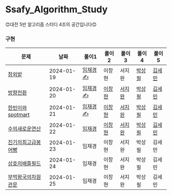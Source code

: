 # Ssafy_Algorithm_Study
😊대전 5반 알고리즘 스터디 4조의 공간입니다😊  

### 구현
| 문제                                           | 날짜         |풀이1| 풀이2    | 풀이3 | 풀이4 |풀이5|
|----------------------------------------------|------------|---|--------|---|---|----|
| [참외밭](https://www.acmicpc.net/problem/2477)  | 2024-01-19 |[임재경](https://www.acmicpc.net/source/72035647)[✍️](https://develop247.tistory.com/438)|이창현|서지완|[박상필](https://www.acmicpc.net/source/72033039)|[김세민](https://www.acmicpc.net/source/72039552)|
| [방향전환](https://swexpertacademy.com/main/code/problem/problemDetail.do) | 2024-01-20 |[임재경](https://swexpertacademy.com/main/code/problem/problemSubmitHistory.do?contestProbId=AWyNQrCahHcDFAVP)[✍️](https://develop247.tistory.com/435)|[이창현](https://swexpertacademy.com/main/code/problem/problemSubmitHistory.do?contestProbId=AWyNQrCahHcDFAVP)|[서지완](https://swexpertacademy.com/main/code/problem/problemSubmitHistory.do?contestProbId=AWyNQrCahHcDFAVP)|[박상필](https://swexpertacademy.com/main/code/problem/problemSubmitHistory.do?contestProbId=AWyNQrCahHcDFAVP)|[김세민](https://swexpertacademy.com/main/code/problem/problemSubmitHistory.do?contestProbId=AWyNQrCahHcDFAVP)|
| [한빈이와spotmart](https://swexpertacademy.com/main/code/problem/problemDetail.do?contestProbId=AW8Wj7cqbY0DFAXN) | 2024-01-21 |[임재경](https://swexpertacademy.com/main/code/problem/problemSubmitHistory.do?contestProbId=AW8Wj7cqbY0DFAXN)[✍️](https://develop247.tistory.com/440)|[이창현](https://swexpertacademy.com/main/code/problem/problemSubmitHistory.do?contestProbId=AW8Wj7cqbY0DFAXN)|[서지완](https://swexpertacademy.com/main/code/problem/problemSubmitHistory.do?contestProbId=AW8Wj7cqbY0DFAXN)|[박상필](https://swexpertacademy.com/main/code/problem/problemSubmitHistory.do?contestProbId=AW8Wj7cqbY0DFAXN)|[김세민](https://swexpertacademy.com/main/code/problem/problemSubmitHistory.do?contestProbId=AW8Wj7cqbY0DFAXN)|
| [수의새로운연산](https://swexpertacademy.com/main/code/problem/problemDetail.do?contestProbId=AV2b-QGqADMBBASw) | 2024-01-22 |[임재경](https://swexpertacademy.com/main/code/problem/problemSubmitHistory.do?contestProbId=AV2b-QGqADMBBASw#)|[이창현](https://swexpertacademy.com/main/code/problem/problemSubmitHistory.do?contestProbId=AV2b-QGqADMBBASw#)|[서지완](https://swexpertacademy.com/main/code/problem/problemSubmitHistory.do?contestProbId=AV2b-QGqADMBBASw#)|[박상필](https://swexpertacademy.com/main/code/problem/problemSubmitHistory.do?contestProbId=AV2b-QGqADMBBASw#)|[김세민](https://swexpertacademy.com/main/code/problem/problemSubmitHistory.do?contestProbId=AV2b-QGqADMBBASw#)|
| [진기의최고급붕어빵](https://swexpertacademy.com/main/code/problem/problemDetail.do?contestProbId=AV5LsaaqDzYDFAXc) | 2024-01-23 |임재경|이창현|서지완|박상필|김세민|
| [상호의배틀필드](https://swexpertacademy.com/main/code/problem/problemDetail.do?contestProbId=AV5LyE7KD2ADFAXc) | 2024-01-24 |임재경|이창현|서지완|박상필|김세민|
| [부먹왕국의차원관문](https://swexpertacademy.com/main/code/problem/problemDetail.do?contestProbId=AWuSgKpqmooDFASy) | 2024-01-25 |임재경|이창현|서지완|박상필|김세민|

